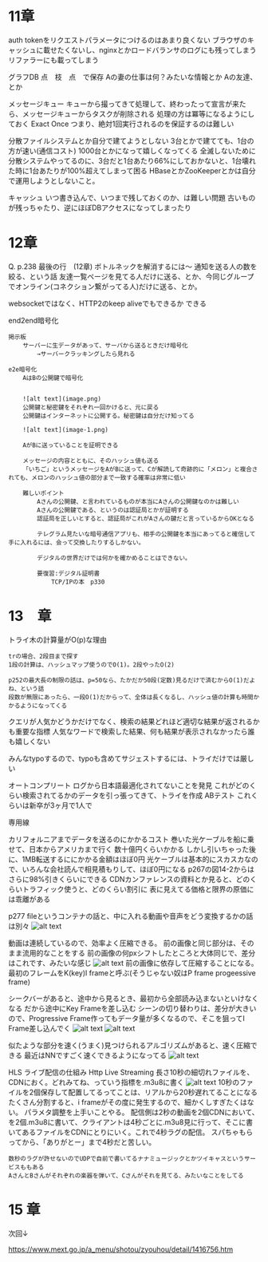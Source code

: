 


# 11章
auth tokenをリクエストパラメータにつけるのはあまり良くない
ブラウザのキャッシュに載せたくないし、nginxとかロードバランサのログにも残ってしまう
リファラーにも載ってしまう


グラフDB
 点　枝　点　で保存
 Aの妻の仕事は何？みたいな情報とか
 Aの友達、とか


メッセージキュー
    キューから撮ってきて処理して、終わったって宣言が来たら、メッセージキューからタスクが削除される
    処理の方は冪等になるようにしておく
    Exact Once つまり、絶対1回実行されるのを保証するのは難しい

分散ファイルシステムとか自分で建てようとしない
    3台とかで建てても、1台の方が速い(通信コスト)
    1000台とかになって嬉しくなってくる
    全滅しないために分散システムやってるのに、3台だと1台あたり66%にしておかないと、1台壊れた時に1台あたりが100%超えてしまって困る
    HBaseとかZooKeeperとかは自分で運用しようとしないこと。



キャッシュ
    いつ書き込んで、いつまで残しておくのか、は難しい問題
    古いものが残っちゃたり、逆にほぼDBアクセスになってしまったり






# 12章

Q. p.238 最後の行　(12章)
ボトルネックを解消するには〜
    通知を送る人の数を絞る、という話
    友達一覧ページを見てる人だけに送る、とか、今同じグループでオンライン(コネクション繋がってる人)だけに送る、とか。


websocketではなく、HTTP2のkeep aliveでもできるか
    できる

end2end暗号化

    掲示板
        サーバーに生データがあって、サーバから送るときだけ暗号化
            →サーバークラッキングしたら見れる

    e2e暗号化
        AはBの公開鍵で暗号化


        ![alt text](image.png)
        公開鍵と秘密鍵をそれぞれ一回かけると、元に戻る
        公開鍵はインターネットに公開する。秘密鍵は自分だけ知ってる

        ![alt text](image-1.png)

        AがBに送っていることを証明できる

        メッセージの内容とともに、そのハッシュ値も送る
        「いちご」というメッセージをAがBに送って、Cが解読して奇跡的に「メロン」と複合されても、メロンのハッシュ値の部分まで一致する確率は非常に低い

        難しいポイント
            Aさんの公開鍵、と言われているものが本当にAさんの公開鍵なのかは難しい
            Aさんの公開鍵である、というのは認証局とかが証明する
            認証局を正しいとすると、認証局がこれがAさんの鍵だと言っているからOKとなる

            テレグラム見たいな暗号通信アプリも、相手の公開鍵を本当にあってると確信して手に入れるには、会って交換したりするしかない。

            デジタルの世界だけでは何かを確かめることはできない。

            要復習:デジタル証明書
                TCP/IPの本　p330

# 13　章
トライ木の計算量がO(p)な理由

    trの場合、2段目まで探す
    1段の計算は、ハッシュマップ使うのでO(1)。2段やったO(2)

    p252の最大長の制限の話は、p=50なら、たかだか50段(定数)見るだけで済むからO(1)だよね、という話
    段数が無限にあったら、一段O(1)だからって、全体は長くなるし、ハッシュ値の計算も時間かかるようになってくる


クエリが人気かどうかだけでなく、検索の結果どれほど適切な結果が返されるかも重要な指標
人気なワードで検索した結果、何も結果が表示されなかったら誰も嬉しくない

みんなtypoするので、typoも含めてサジェストするには、トライだけでは厳しい


オートコンプリート
    ログから日本語最適化されてないことを発見
    これがどのくらい検索されてるかのデータを引っ張ってきて、トライを作成
    ABテスト
    これくらいは新卒が3ヶ月で1人で


専用線



カリフォルニアまでデータを送るのにかかるコスト
    巻いた光ケーブルを船に乗せて、日本からアメリカまで行く
    数十億円くらいかかる
    しかし引いちゃった後に、1MB転送するににかかる金額はほぼ0円
    光ケーブルは基本的にスカスカなので、いろんな会社読んで相見積もりして、ほぼ0円になる
    p267の図14-2からはさらに98%引きくらいにできる
    CDNカンファレンスの資料とか見ると、どのくらいトラフィック使うと、どのくらい割引に
    表に見えてる価格と限界の原価には乖離がある



p277
fileというコンテナの話と、中に入れる動画や音声をどう変換するかの話は別々
![alt text](image-2.png)

動画は連続しているので、効率よく圧縮できる。
前の画像と同じ部分は、そのまま流用的なことをする
前の画像の何pxシフトしたところと大体同じで、差分はこれです、みたいな感じ
![alt text](image-3.png)
前の画像に依存して圧縮することになる。最初のフレームをK(key)I frameと呼ぶ(そうじゃない奴はP frame progeessive frame)


シークバーがあると、途中から見るとき、最初から全部読み込まないといけなくなる
だから途中にKey Frameを差し込む
シーンの切り替わりは、差分が大きいので、Progressive Frame作ってもデータ量が多くなるので、そこを狙ってI Frame差し込んでく
![alt text](image-4.png)
![alt text](image-5.png)

似たような部分を速く(うまく)見つけられるアルゴリズムがあると、速く圧縮できる
最近はNNですごく速くできるようになってる
![alt text](image-6.png)


HLS
    ライブ配信の仕組み
    Http Live Streaming
    長さ10秒の細切れファイルを、CDNにおく。どれみてね、っていう指標を.m3u8に書く
    ![alt text](image-7.png)
    10秒のファイルを2個保存して配置してるってことは、リアルから20秒遅れてることになる
    たくさん分割すると、i frameがその度に発生するので、細かくしすぎたくはない。
    パラメタ調整を上手いことやる。
    配信側は2秒の動画を2個CDNにおいて、を2個.m3u8に書いて、クライアントは4秒ごとに.m3u8見に行って、そこに書いてあるファイルをCDNにとりにいく。これで4秒ラグの配信。
    スパちゃもらってから、「ありがとー」まで4秒だと苦しい。

    数秒のラグが許せないのでUDPで自前で書いてるナナミュージックとかツイキャスというサービスももある
    AさんとBさんがそれぞれの楽器を弾いて、Cさんがそれを見てる、みたいなことをしてる


# 15 章

次回↓

https://www.mext.go.jp/a_menu/shotou/zyouhou/detail/1416756.htm